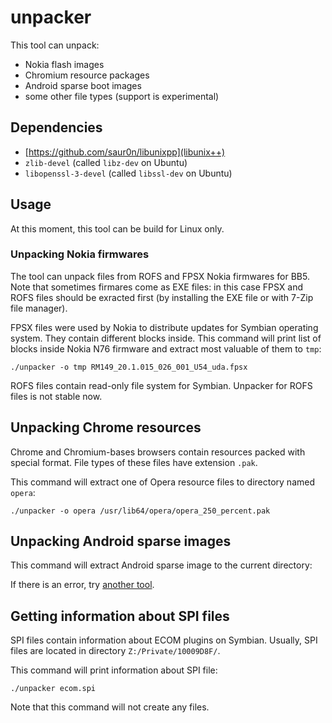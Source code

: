 # unpacker
This tool can unpack:
- Nokia flash images
- Chromium resource packages
- Android sparse boot images
- some other file types (support is experimental)

## Dependencies
* [https://github.com/saur0n/libunixpp](libunix++)
* `zlib-devel` (called `libz-dev` on Ubuntu)
* `libopenssl-3-devel` (called `libssl-dev` on Ubuntu)

## Usage
At this moment, this tool can be build for Linux only.

### Unpacking Nokia firmwares
The tool can unpack files from ROFS and FPSX Nokia firmwares for BB5. Note that sometimes firmares come as EXE files: in this case FPSX and ROFS files should be exracted first (by installing the EXE file or with 7-Zip file manager).

FPSX files were used by Nokia to distribute updates for Symbian operating system. They contain different blocks inside. This command will print list of blocks inside Nokia N76 firmware and extract most valuable of them to `tmp`:
```
./unpacker -o tmp RM149_20.1.015_026_001_U54_uda.fpsx
```

ROFS files contain read-only file system for Symbian. Unpacker for ROFS files is not stable now.

## Unpacking Chrome resources
Chrome and Chromium-bases browsers contain resources packed with special format. File types of these files have extension `.pak`.

This command will extract one of Opera resource files to directory named `opera`:
```
./unpacker -o opera /usr/lib64/opera/opera_250_percent.pak
```

## Unpacking Android sparse images
This command will extract Android sparse image to the current directory:


If there is an error, try [another tool](https://github.com/anestisb/android-simg2img).

## Getting information about SPI files
SPI files contain information about ECOM plugins on Symbian. Usually, SPI files are located in directory `Z:/Private/10009D8F/`.

This command will print information about SPI file:
```
./unpacker ecom.spi
```

Note that this command will not create any files.

